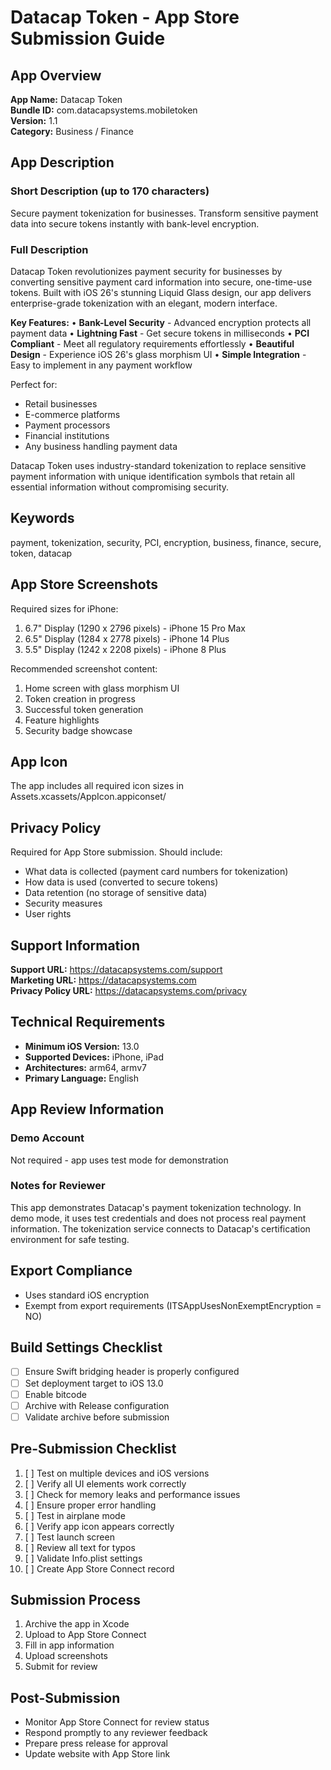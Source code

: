 # Datacap Token - App Store Submission Guide

## App Overview

**App Name:** Datacap Token  
**Bundle ID:** com.datacapsystems.mobiletoken  
**Version:** 1.1  
**Category:** Business / Finance  

## App Description

### Short Description (up to 170 characters)
Secure payment tokenization for businesses. Transform sensitive payment data into secure tokens instantly with bank-level encryption.

### Full Description
Datacap Token revolutionizes payment security for businesses by converting sensitive payment card information into secure, one-time-use tokens. Built with iOS 26's stunning Liquid Glass design, our app delivers enterprise-grade tokenization with an elegant, modern interface.

**Key Features:**
• **Bank-Level Security** - Advanced encryption protects all payment data
• **Lightning Fast** - Get secure tokens in milliseconds
• **PCI Compliant** - Meet all regulatory requirements effortlessly
• **Beautiful Design** - Experience iOS 26's glass morphism UI
• **Simple Integration** - Easy to implement in any payment workflow

Perfect for:
- Retail businesses
- E-commerce platforms
- Payment processors
- Financial institutions
- Any business handling payment data

Datacap Token uses industry-standard tokenization to replace sensitive payment information with unique identification symbols that retain all essential information without compromising security.

## Keywords
payment, tokenization, security, PCI, encryption, business, finance, secure, token, datacap

## App Store Screenshots

Required sizes for iPhone:
1. 6.7" Display (1290 x 2796 pixels) - iPhone 15 Pro Max
2. 6.5" Display (1284 x 2778 pixels) - iPhone 14 Plus
3. 5.5" Display (1242 x 2208 pixels) - iPhone 8 Plus

Recommended screenshot content:
1. Home screen with glass morphism UI
2. Token creation in progress
3. Successful token generation
4. Feature highlights
5. Security badge showcase

## App Icon

The app includes all required icon sizes in Assets.xcassets/AppIcon.appiconset/

## Privacy Policy

Required for App Store submission. Should include:
- What data is collected (payment card numbers for tokenization)
- How data is used (converted to secure tokens)
- Data retention (no storage of sensitive data)
- Security measures
- User rights

## Support Information

**Support URL:** https://datacapsystems.com/support  
**Marketing URL:** https://datacapsystems.com  
**Privacy Policy URL:** https://datacapsystems.com/privacy  

## Technical Requirements

- **Minimum iOS Version:** 13.0
- **Supported Devices:** iPhone, iPad
- **Architectures:** arm64, armv7
- **Primary Language:** English

## App Review Information

### Demo Account
Not required - app uses test mode for demonstration

### Notes for Reviewer
This app demonstrates Datacap's payment tokenization technology. In demo mode, it uses test credentials and does not process real payment information. The tokenization service connects to Datacap's certification environment for safe testing.

## Export Compliance

- Uses standard iOS encryption
- Exempt from export requirements (ITSAppUsesNonExemptEncryption = NO)

## Build Settings Checklist

- [ ] Ensure Swift bridging header is properly configured
- [ ] Set deployment target to iOS 13.0
- [ ] Enable bitcode
- [ ] Archive with Release configuration
- [ ] Validate archive before submission

## Pre-Submission Checklist

1. [ ] Test on multiple devices and iOS versions
2. [ ] Verify all UI elements work correctly
3. [ ] Check for memory leaks and performance issues
4. [ ] Ensure proper error handling
5. [ ] Test in airplane mode
6. [ ] Verify app icon appears correctly
7. [ ] Test launch screen
8. [ ] Review all text for typos
9. [ ] Validate Info.plist settings
10. [ ] Create App Store Connect record

## Submission Process

1. Archive the app in Xcode
2. Upload to App Store Connect
3. Fill in app information
4. Upload screenshots
5. Submit for review

## Post-Submission

- Monitor App Store Connect for review status
- Respond promptly to any reviewer feedback
- Prepare press release for approval
- Update website with App Store link
